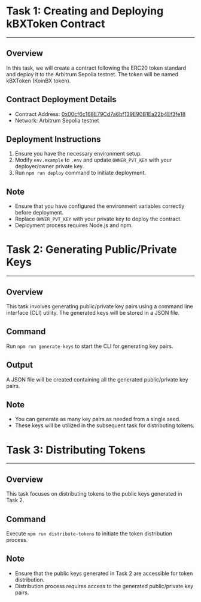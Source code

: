 # Task 1: Creating and Deploying kBXToken Contract
---
## Overview
In this task, we will create a contract following the ERC20 token standard and deploy it to the Arbitrum Sepolia testnet. The token will be named kBXToken (KoinBX token).

## Contract Deployment Details
- Contract Address: [0x00cf6c168E79Cd7a6bf139E90B1Ea22b4Ef3fe18](https://sepolia.arbiscan.io/address/0x00cf6c168E79Cd7a6bf139E90B1Ea22b4Ef3fe18#code)
- Network: Arbitrum Sepolia testnet

## Deployment Instructions
1. Ensure you have the necessary environment setup.
2. Modify `env.example` to `.env` and update `OWNER_PVT_KEY` with your deployer/owner private key.
3. Run `npm run deploy` command to initiate deployment.

## Note
- Ensure that you have configured the environment variables correctly before deployment.
- Replace `OWNER_PVT_KEY` with your private key to deploy the contract.
- Deployment process requires Node.js and npm.

# Task 2: Generating Public/Private Keys
---
## Overview
This task involves generating public/private key pairs using a command line interface (CLI) utility. The generated keys will be stored in a JSON file.

## Command
Run `npm run generate-keys` to start the CLI for generating key pairs.

## Output
A JSON file will be created containing all the generated public/private key pairs.

## Note
- You can generate as many key pairs as needed from a single seed.
- These keys will be utilized in the subsequent task for distributing tokens.

# Task 3: Distributing Tokens
---
## Overview
This task focuses on distributing tokens to the public keys generated in Task 2.

## Command
Execute `npm run distribute-tokens` to initiate the token distribution process.

## Note
- Ensure that the public keys generated in Task 2 are accessible for token distribution.
- Distribution process requires access to the generated public/private key pairs.

